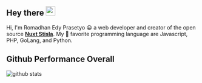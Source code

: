 ## Hey there <img src="https://d1j8pt39hxlh3d.cloudfront.net/uploads/beaming_face_with_smiling_eyes_256_2.gif" width="25px">

Hi, I'm Romadhan Edy Prasetyo 😀 a web developer and creator of the open source <a href="https://github.com/nuxt-stisla"><b>Nuxt Stisla</b></a>. My 🤍 favorite programming language are Javascript, PHP, GoLang, and Python.

## Github Performance Overall

![github stats](https://github-readme-stats.vercel.app/api?username=dyprast&show_icons=true&theme=tokyonight)
